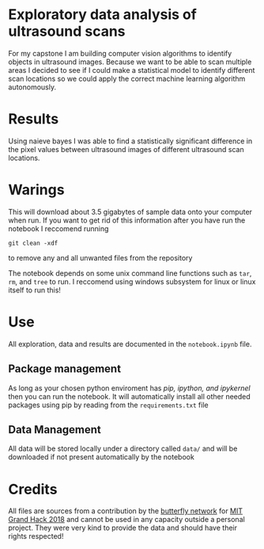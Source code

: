 # Exploratory data analysis of ultrasound scans
For my capstone I am building computer vision algorithms to identify objects in ultrasound images. Because we want to be able to scan multiple areas I decided to see if I could make a statistical model to identify different scan locations so we could apply the correct machine learning algorithm autonomously. 
# Results 
Using naieve bayes I was able to find a statistically significant difference in the pixel values between ultrasound images of different ultrasound scan locations.
# Warings
This will download about 3.5 gigabytes of sample data onto your computer when run. If you want to get rid of this information after you have run the notebook I reccomend running 
```
git clean -xdf
```
to remove any and all unwanted files from the repository

The notebook depends on some unix command line functions such as `tar`, `rm`, and `tree` to run. I reccomend using windows subsystem for linux or linux itself to run this!
# Use
All exploration, data and results are documented in the `notebook.ipynb` file. 
## Package management
As long as your chosen python enviroment has *pip, ipython, and ipykernel*
then you can run the notebook. It will automatically install all other needed packages using pip by reading from the `requirements.txt` file
## Data Management
All data will be stored locally under a directory called `data/` and will be downloaded if not present automatically by the notebook
# Credits
All files are sources from a contribution by the [butterfly network](https://www.butterflynetwork.com/) for [MIT Grand Hack 2018](https://grandhack.mit.edu/nyc-2018/) and cannot be used in any capacity outside a personal project. They were very kind to provide the data and should have their rights respected!
